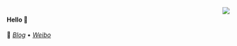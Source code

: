 <img align="right" src="https://github-readme-stats.vercel.app/api?username=blly5&show_icons=true&icon_color=805AD5&text_color=718096&bg_color=ffffff&hide_title=true" />

#### Hello 👏

🔗 [*Blog*](https://www.l1yu.com) •  [*Weibo*](https://weibo.com/237263454)

<!-- [![Wechat] -->
